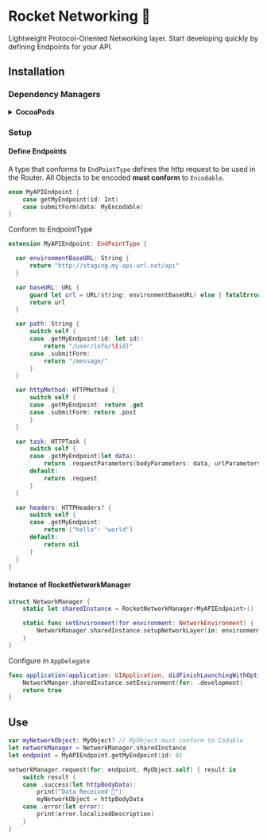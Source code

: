 # Rocket Networking 🚀
Lightweight Protocol-Oriented Networking layer. Start developing quickly by defining Endpoints for your API.

## Installation

### Dependency Managers

<details>
<summary><strong>CocoaPods</strong></summary>

[CocoaPods](http://cocoapods.org) is a dependency manager for Cocoa projects. You can install it with the following command:

```bash
$ gem install cocoapods
```

To integrate RocketNetworking into your Xcode project using CocoaPods, specify it in your `Podfile`:

```ruby
source 'https://github.com/CocoaPods/Specs.git'
platform :ios, '10.0'
use_frameworks!
pod 'RocketNetworking'
```

Then, run the following command:

```bash
$ pod install
```
</details>

### Setup

#### Define Endpoints
A type that conforms to `EndPointType` defines the http request to be used in the Router.
All Objects to be encoded **must conform** to `Encodable`.

```swift
enum MyAPIEndpoint {
    case getMyEndpoint(id: Int)
    case submitForm(data: MyEncodable)
}
```

Conform to EndpointType

```swift
extension MyAPIEndpoint: EndPointType {

  var environmentBaseURL: String {
      return "http://staging.my-api-url.net/api"
  }

  var baseURL: URL {
      guard let url = URL(string: environmentBaseURL) else { fatalError("base url could not be config") }
      return url
  }

  var path: String {
      switch self {
      case .getMyEndpoint(id: let id):
          return "/user/info/\(id)"
      case .submitForm:
          return "/message/"
      }
  }

  var httpMethod: HTTPMethod {
      switch self {
      case .getMyEndpoint: return .get
      case .submitForm: return .post
      }
  }

  var task: HTTPTask {
      switch self {
      case .getMyEndpoint(let data):
          return .requestParameters(bodyParameters: data, urlParameters: nil)
      default:
          return .request
      }
  }

  var headers: HTTPHeaders? {
      switch self {
      case .getMyEndpoint:
          return ["hello": "world"]
      default:
          return nil
      }
  }
}
```

#### Instance of RocketNetworkManager

```swift
struct NetworkManager {
    static let sharedInstance = RocketNetworkManager<MyAPIEndpoint>()

    static func setEnvironment(for environment: NetworkEnvironment) {
        NetworkManager.sharedInstance.setupNetworkLayer(in: environment)
    }
}
```
Configure in `AppDelegate`
```swift
func application(application: UIApplication, didFinishLaunchingWithOptions launchOptions: [NSObject: AnyObject]?) -> Bool {
    NetworkManger.sharedInstance.setEnvironment(for: .development)
    return true
}
```

## Use

```swift
var myNetworkObject: MyObject? // MyObject must conform to Codable
let networkManager = NetworkManager.sharedInstance
let endpoint = MyAPIEndpoint.getMyEndpoint(id: 0)

networkManager.request(for: endpoint, MyObject.self) { result in
    switch result {
    case .success(let httpBodyData):
        print("Data Received 🚀")
        myNetworkObject = httpBodyData
    case .error(let error):
        print(error.localizedDescription)
    }
}

```

